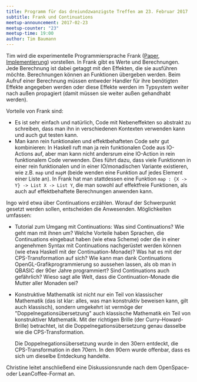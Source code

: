 ```yaml
---
title: Programm für das dreiundzwanzigste Treffen am 23. Februar 2017
subtitle: Frank und Continuations
meetup-announcement: 2017-02-23
meetup-counter: "23"
meetup-time: 19:00
author: Tim Baumann
---
```


Tim wird die experimentelle Programmiersprache Frank ([Paper](https://arxiv.org/pdf/1611.09259.pdf), [Implementierung](https://github.com/cmcl/frankjnr)) vorstellen.
In Frank gibt es Werte und Berechnungen. Jede Berechnung ist dabei getaggt mit den Effekten, die sie ausführen möchte. Berechnungen können an Funktionen übergeben werden. Beim Aufruf einer Berechnung müssen entweder Handler für ihre benötigten Effekte angegeben werden oder diese Effekte werden im Typsystem weiter nach außen propagiert (damit müssen sie weiter außen gehandhabt werden).

Vorteile von Frank sind:

* Es ist sehr einfach und natürlich, Code mit Nebeneffekten so abstrakt zu schreiben, dass man ihn in verschiedenen Kontexten verwenden kann und auch gut testen kann.
* Man kann rein funktionalen und effektbehafteten Code sehr gut kombinieren: In Haskell ruft man ja rein funktionalen Code aus IO-Actions auf, aber man kann nicht andersrum eine IO-Action in rein funktionalem Code verwenden. Dies führt dazu, dass viele Funktionen in einer rein funktionalen und in einer IO/monadischen Variante existieren, wie z.B. `map` und `mapM` (beide wenden eine Funktion auf jedes Element einer Liste an). In Frank hat man stattdessen eine Funktion `map : {X -> Y} -> List X -> List Y`, die man sowohl auf effektfreie Funktionen, als auch auf effektbehaftete Berechnungen anwenden kann.

Ingo wird etwa über Continuations erzählen. Worauf der Schwerpunkt gesetzt
werden sollen, entscheiden die Anwesenden. Möglichkeiten umfassen:

* Tutorial zum Umgang mit Continuations: Was sind Continuations? Wie geht man
  mit ihnen um? Welche Vorteile haben Sprachen, die Continuations eingebaut
  haben (wie etwa Scheme) oder die in einer angenehmen Syntax mit Continuations
  nachgerüstet werden können (wie etwa Haskell mit der Continuation-Monade)?
  Was hat es mit der CPS-Transformation auf sich? Wie kann man dank
  Continuations OpenGL-Grafikprogrammierung so aussehen lassen, als ob man in
  QBASIC der 90er Jahre programmiert? Sind Continuations auch gefährlich? Wieso
  sagt alle Welt, dass die Continuation-Monade die Mutter aller Monaden sei?

* Konstruktive Mathematik ist nicht nur ein Teil von klassischer Mathematik
  (das ist klar: alles, was man konstruktiv beweisen kann, gilt auch
  klassisch), sondern umgekehrt ist vermöge der "Doppelnegationsübersetzung"
  auch klassische Mathematik ein Teil von konstruktiver Mathematik. Mit der
  richtigen Brille (der Curry–Howard-Brille) betrachtet, ist die
  Doppelnegationsübersetzung genau dasselbe wie die CPS-Transformation.

  Die Doppelnegationsübersetzung wurde in den 30ern entdeckt, die
  CPS-Transformation in den 70ern. In den 90ern wurde offenbar, dass es sich um
  dieselbe Entdeckung handelte.

Christine leitet anschließend eine Diskussionsrunde nach dem
OpenSpace- oder LeanCoffee-Format an.
